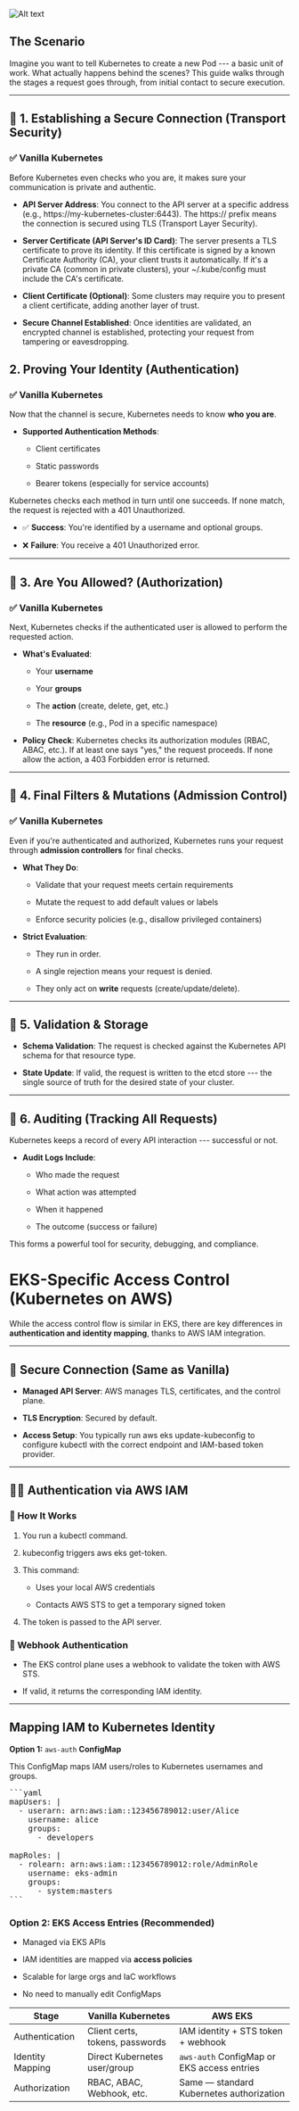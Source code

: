 ![Alt text](https://github.com/cloudbrdesign/eks-nuggets/blob/main/labs/images/Controlling%20access%20to%20the%20kubernetes%20cluster.png)

**The Scenario**
----------------

Imagine you want to tell Kubernetes to create a new Pod --- a basic unit of work. What actually happens behind the scenes? This guide walks through the stages a request goes through, from initial contact to secure execution.

* * * * *

**🚪 1. Establishing a Secure Connection (Transport Security)**
---------------------------------------------------------------

### **✅ Vanilla Kubernetes**

Before Kubernetes even checks who you are, it makes sure your communication is private and authentic.

-   **API Server Address**: You connect to the API server at a specific address (e.g., https://my-kubernetes-cluster:6443). The https:// prefix means the connection is secured using TLS (Transport Layer Security).

-   **Server Certificate (API Server's ID Card)**: The server presents a TLS certificate to prove its identity. If this certificate is signed by a known Certificate Authority (CA), your client trusts it automatically. If it's a private CA (common in private clusters), your ~/.kube/config must include the CA's certificate.

-   **Client Certificate (Optional)**: Some clusters may require you to present a client certificate, adding another layer of trust.

-   **Secure Channel Established**: Once identities are validated, an encrypted channel is established, protecting your request from tampering or eavesdropping.

**2\. Proving Your Identity (Authentication)**
----------------------------------------------

### **✅ Vanilla Kubernetes**

Now that the channel is secure, Kubernetes needs to know **who you are**.

-   **Supported Authentication Methods**:

    -   Client certificates

    -   Static passwords

    -   Bearer tokens (especially for service accounts)

Kubernetes checks each method in turn until one succeeds. If none match, the request is rejected with a 401 Unauthorized.

-   ✅ **Success**: You're identified by a username and optional groups.

-   ❌ **Failure**: You receive a 401 Unauthorized error.

* * * * *

**🔐 3. Are You Allowed? (Authorization)**
------------------------------------------

### **✅ Vanilla Kubernetes**

Next, Kubernetes checks if the authenticated user is allowed to perform the requested action.

-   **What's Evaluated**:

    -   Your **username**

    -   Your **groups**

    -   The **action** (create, delete, get, etc.)

    -   The **resource** (e.g., Pod in a specific namespace)

-   **Policy Check**: Kubernetes checks its authorization modules (RBAC, ABAC, etc.). If at least one says "yes," the request proceeds. If none allow the action, a 403 Forbidden error is returned.

* * * * *

**🧰 4. Final Filters & Mutations (Admission Control)**
-------------------------------------------------------

### **✅ Vanilla Kubernetes**

Even if you're authenticated and authorized, Kubernetes runs your request through **admission controllers** for final checks.

-   **What They Do**:

    -   Validate that your request meets certain requirements

    -   Mutate the request to add default values or labels

    -   Enforce security policies (e.g., disallow privileged containers)

-   **Strict Evaluation**:

    -   They run in order.

    -   A single rejection means your request is denied.

    -   They only act on **write** requests (create/update/delete).

* * * * *

**🧪 5. Validation & Storage**
------------------------------

-   **Schema Validation**: The request is checked against the Kubernetes API schema for that resource type.

-   **State Update**: If valid, the request is written to the etcd store --- the single source of truth for the desired state of your cluster.

* * * * *

**🧾 6. Auditing (Tracking All Requests)**
------------------------------------------

Kubernetes keeps a record of every API interaction --- successful or not.

-   **Audit Logs Include**:

    -   Who made the request

    -   What action was attempted

    -   When it happened

    -   The outcome (success or failure)

This forms a powerful tool for security, debugging, and compliance.

**EKS-Specific Access Control (Kubernetes on AWS)**
===================================================

While the access control flow is similar in EKS, there are key differences in **authentication and identity mapping**, thanks to AWS IAM integration.

* * * * *

**🔐 Secure Connection (Same as Vanilla)**
------------------------------------------

-   **Managed API Server**: AWS manages TLS, certificates, and the control plane.

-   **TLS Encryption**: Secured by default.

-   **Access Setup**: You typically run aws eks update-kubeconfig to configure kubectl with the correct endpoint and IAM-based token provider.

* * * * *

**🧑‍💻 Authentication via AWS IAM**
------------------------------------

### **🔄 How It Works**

1.  You run a kubectl command.

2.  kubeconfig triggers aws eks get-token.

3.  This command:

    -   Uses your local AWS credentials

    -   Contacts AWS STS to get a temporary signed token

4.  The token is passed to the API server.

### **🧩 Webhook Authentication**

-   The EKS control plane uses a webhook to validate the token with AWS STS.

-   If valid, it returns the corresponding IAM identity.

* * * * *

**Mapping IAM to Kubernetes Identity**
--------------------------------------

**Option 1:** `aws-auth` **ConfigMap**

This ConfigMap maps IAM users/roles to Kubernetes usernames and groups.

<pre lang="markdown">
```yaml
mapUsers: |
  - userarn: arn:aws:iam::123456789012:user/Alice
    username: alice
    groups:
      - developers

mapRoles: |
  - rolearn: arn:aws:iam::123456789012:role/AdminRole
    username: eks-admin
    groups:
      - system:masters
```
</pre>

### **Option 2: EKS Access Entries (Recommended)**

-   Managed via EKS APIs

-   IAM identities are mapped via **access policies**

-   Scalable for large orgs and IaC workflows

-   No need to manually edit ConfigMaps

| Stage              | Vanilla Kubernetes                  | AWS EKS                                    |
|--------------------|--------------------------------------|---------------------------------------------|
| Authentication     | Client certs, tokens, passwords      | IAM identity + STS token + webhook          |
| Identity Mapping   | Direct Kubernetes user/group         | `aws-auth` ConfigMap or EKS access entries  |
| Authorization      | RBAC, ABAC, Webhook, etc.            | Same — standard Kubernetes authorization    |


